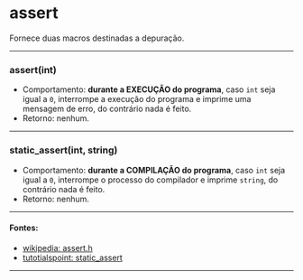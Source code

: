 # assert
Fornece duas macros destinadas a depuração.

<hr>

<h3>assert(int)</h3>

* Comportamento: **durante a EXECUÇÃO do programa**, caso `int` seja igual a `0`, interrompe a execução do programa e imprime uma mensagem de erro, do contrário nada é feito.
* Retorno: nenhum.
	
<hr>

<h3>static_assert(int, string)</h3>

* Comportamento: **durante a COMPILAÇÃO do programa**, caso `int` seja igual a `0`, interrompe o processo do compilador e imprime `string`, do contrário nada é feito.
* Retorno: nenhum.
	
<hr>

#### Fontes:
* [wikipedia: assert.h](https://en.wikipedia.org/wiki/assert.h )
* [tutotialspoint: static\_assert](https://www.tutorialspoint.com/c_standard_library/assert_h.htm )

<hr>
